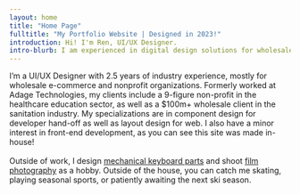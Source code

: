 ```yaml
---
layout: home
title: "Home Page"
fulltitle: "My Portfolio Website | Designed in 2023!" 
introduction: Hi! I'm Ren, UI/UX Designer.
intro-blurb: I am experienced in digital design solutions for wholesale & consumer eCommerce, as well as a leading non-profit in the healthcare sector as an agency designer.
---
```


I’m a UI/UX Designer with 2.5 years of industry experience, mostly for wholesale e-commerce and nonprofit organizations. Formerly worked at Adage Technologies, my clients include a 9-figure non-profit in the healthcare education sector, as well as a $100m+ wholesale client in the sanitation industry. My specializations are in component design for developer hand-off as well as layout design for web. I also have a minor interest in front-end development, as you can see this site was made in-house! 
<br><br>
Outside of work, I design <a href="https://vala.supply/collections/ended-group-buys/products/kam-soaring-skies">mechanical keyboard parts</a> and shoot <a href="https://photos.app.goo.gl/86XujY5FcK6Zi6xD9">film photography</a> as a hobby. Outside of the house, you can catch me skating, playing seasonal sports, or patiently awaiting the next ski season.